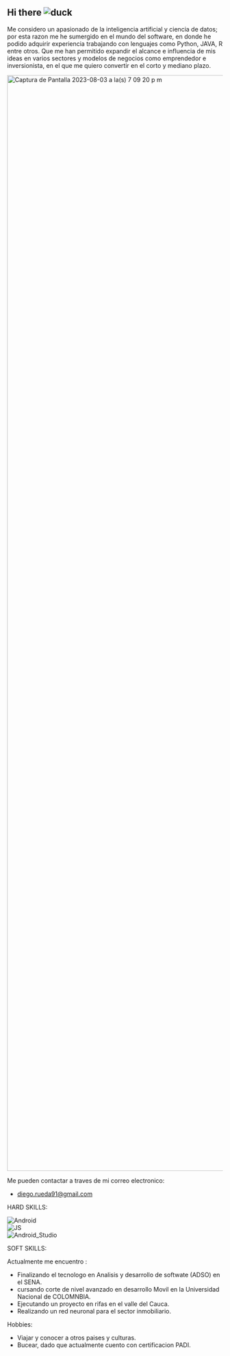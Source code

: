 ## Hi there ![duck](https://github.com/P4TO91/P4TO91/assets/93457382/606300a6-afec-4cbe-b720-3656582f2095)

Me considero un apasionado de la inteligencia artificial y ciencia de datos; por esta razon me he sumergido en el mundo del software, en donde he podido adquirir experiencia trabajando con lenguajes como Python, JAVA, R entre otros. Que me han permitido expandir el alcance e influencia de mis ideas en varios sectores y modelos de negocios como emprendedor e inversionista, en el que me quiero convertir en el corto y mediano plazo.

<img width="2560" alt="Captura de Pantalla 2023-08-03 a la(s) 7 09 20 p m" src="https://github.com/P4TO91/P4TO91/assets/93457382/3db97022-8c87-4955-9bc9-f2a024b8c1f0">



Me pueden contactar a traves de mi correo electronico:

- diego.rueda91@gmail.com

HARD SKILLS:

![Android](https://img.shields.io/badge/Android-3DDC84?style=for-the-badge&logo=android&logoColor=white&labelColor=101010)</br>
![JS](https://img.shields.io/badge/logo-javascript-blue?logo=javascript)</br>
![Android_Studio](https://img.shields.io/badge/Android_Studio-3DDC84?style=for-the-badge&logo=android-studio&logoColor=white&labelColor=101010)</br>

SOFT SKILLS:

Actualmente me encuentro :

- Finalizando el tecnologo en Analisis y desarrollo de softwate (ADSO) en el SENA.
- cursando corte de nivel avanzado en desarrollo Movil en la Universidad Nacional de COLOMNBIA.
- Ejecutando un proyecto en rifas en el valle del Cauca.
- Realizando un red neuronal para el sector inmobiliario.

Hobbies:
- Viajar y conocer a otros paises y culturas.
- Bucear, dado que actualmente cuento con certificacion PADI.
